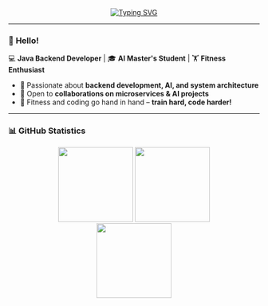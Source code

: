 <div align="center">
    <a href="https://git.io/typing-svg">
        <img src="https://readme-typing-svg.demolab.com?font=Fira+Code&weight=500&duration=1500&pause=500&center=true&vCenter=true&multiline=true&width=435&height=60&lines=Welcome+to+my+homepage%2C+;I'm+Zhang&color=A0A0A0" alt="Typing SVG">
    </a>
</div>

---

### 👋 **Hello!**
💻 **Java Backend Developer** | 🎓 **AI Master's Student** | 🏋️ **Fitness Enthusiast**  

- 🚀 Passionate about **backend development, AI, and system architecture**  
- 🤝 Open to **collaborations on microservices & AI projects**  
- 🎯 Fitness and coding go hand in hand – **train hard, code harder!**  

---

### 📊 **GitHub Statistics**
<div align="center">
    <img src="https://github-readme-stats.vercel.app/api?username=Zhangwhhoumiandoushixiadade&show_icons=true&theme=dark" height="150">
    <img src="https://streak-stats.demolab.com/?user=Zhangwhhoumiandoushixiadade&theme=dark" height="150">
</div>

<div align="center">
    <img src="https://github-readme-stats.vercel.app/api/top-langs/?username=Zhangwhhoumiandoushixiadade&layout=compact&theme=dark" height="150">
</div>
